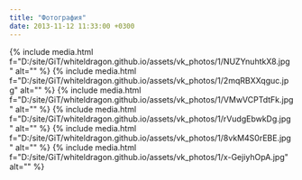 ```yaml
---
title: "Фотография"
date: 2013-11-12 11:33:00 +0300
---
```



{% include media.html f="D:/site/GiT/whiteldragon.github.io/assets/vk_photos/1/NUZYnuhtkX8.jpg" alt="" %}
{% include media.html f="D:/site/GiT/whiteldragon.github.io/assets/vk_photos/1/2mqRBXXqguc.jpg" alt="" %}
{% include media.html f="D:/site/GiT/whiteldragon.github.io/assets/vk_photos/1/VMwVCPTdtFk.jpg" alt="" %}
{% include media.html f="D:/site/GiT/whiteldragon.github.io/assets/vk_photos/1/rVudgEbwkDg.jpg" alt="" %}
{% include media.html f="D:/site/GiT/whiteldragon.github.io/assets/vk_photos/1/8vkM4S0rEBE.jpg" alt="" %}
{% include media.html f="D:/site/GiT/whiteldragon.github.io/assets/vk_photos/1/x-GejiyhOpA.jpg" alt="" %}
